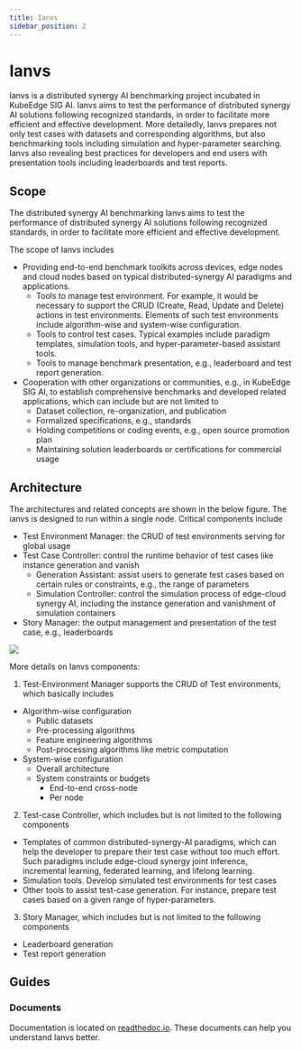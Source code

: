 ```yaml
---
title: Ianvs
sidebar_position: 2
---
```


# Ianvs

Ianvs is a distributed synergy AI benchmarking project incubated in KubeEdge SIG AI. Ianvs aims to test the performance of distributed synergy AI solutions following recognized standards, in order to facilitate more efficient and effective development. More detailedly, Ianvs prepares not only test cases with datasets and corresponding algorithms, but also benchmarking tools including simulation and hyper-parameter searching. Ianvs also revealing best practices for developers and end users with presentation tools including leaderboards and test reports.

## Scope
The distributed synergy AI benchmarking Ianvs aims to test the performance of distributed synergy AI solutions following recognized standards, in order to facilitate more efficient and effective development.

The scope of Ianvs includes
- Providing end-to-end benchmark toolkits across devices, edge nodes and cloud nodes based on typical distributed-synergy AI paradigms and applications.
  - Tools to manage test environment. For example, it would be necessary to support the CRUD (Create, Read, Update and Delete) actions in test environments. Elements of such test environments include algorithm-wise and system-wise configuration.
  - Tools to control test cases. Typical examples include paradigm templates, simulation tools, and hyper-parameter-based assistant tools.
  - Tools to manage benchmark presentation, e.g., leaderboard and test report generation.
- Cooperation with other organizations or communities, e.g., in KubeEdge SIG AI, to establish comprehensive benchmarks and developed related applications, which can include but are not limited to
  - Dataset collection, re-organization, and publication
  - Formalized specifications, e.g., standards
  - Holding competitions or coding events, e.g., open source promotion plan
  - Maintaining solution leaderboards or certifications for commercial usage


## Architecture
The architectures and related concepts are shown in the below figure. The ianvs is designed to run within a single node. Critical components include
- Test Environment Manager: the CRUD of test environments serving for global usage
- Test Case Controller: control the runtime behavior of test cases like instance generation and vanish
  - Generation Assistant: assist users to generate test cases based on certain rules or constraints, e.g., the range of parameters
  - Simulation Controller: control the simulation process of edge-cloud synergy AI, including the instance generation and vanishment of simulation containers
- Story Manager: the output management and presentation of the test case, e.g., leaderboards


![](/img/subproject/ianvs_arch.png)

More details on Ianvs components:
1. Test-Environment Manager supports the CRUD of Test environments, which basically includes
  - Algorithm-wise configuration
    - Public datasets
    - Pre-processing algorithms
    - Feature engineering algorithms
    - Post-processing algorithms like metric computation
  - System-wise configuration
    - Overall architecture
    - System constraints or budgets
      - End-to-end cross-node
      - Per node
2. Test-case Controller, which includes but is not limited to the following components
  - Templates of common distributed-synergy-AI paradigms, which can help the developer to prepare their test case without too much effort. Such paradigms include edge-cloud synergy joint inference, incremental learning, federated learning, and lifelong learning.
  - Simulation tools. Develop simulated test environments for test cases
  - Other tools to assist test-case generation. For instance, prepare test cases based on a given range of hyper-parameters.
3. Story Manager, which includes but is not limited to the following components
  - Leaderboard generation
  - Test report generation


## Guides

### Documents

Documentation is located on [readthedoc.io](https://ianvs.readthedocs.io/). These documents can help you understand Ianvs better.


